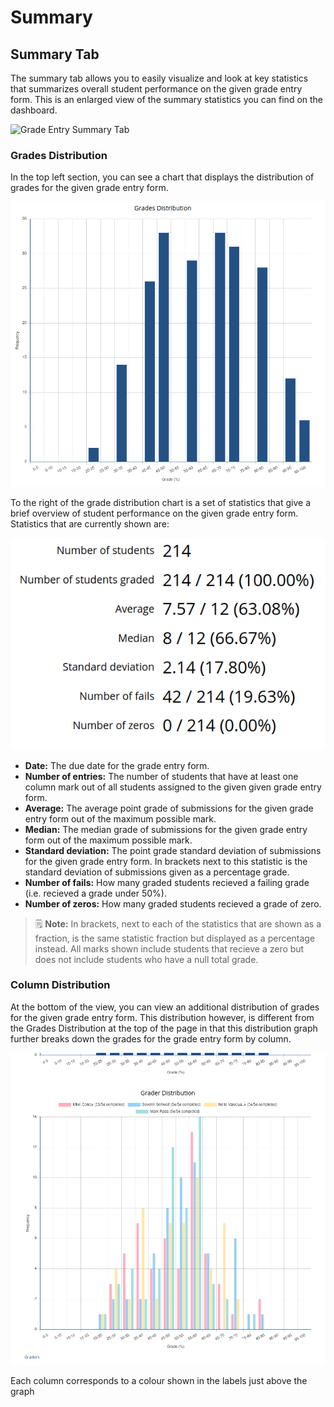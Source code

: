 # Summary

## Summary Tab

The summary tab allows you to easily visualize and look at key statistics that summarizes overall student performance on the given grade entry form. This is an enlarged view of the summary statistics you can find on the dashboard.

![Grade Entry Summary Tab](images/marks-spreadsheet-summary-tab.png)

### Grades Distribution

In the top left section, you can see a chart that displays the distribution of grades for the given grade entry form.

![Grade Entry Form Mark Distribution](images/marks-spreadsheet-grade-distribution.png)

To the right of the grade distribution chart is a set of statistics that give a brief overview of student performance on the given grade entry form. Statistics that are currently shown are:

![Grade Entry Form Summary Overview](images/marks-spreadsheet-summary-stats-overview.png)

- **Date:** The due date for the grade entry form.
- **Number of entries:** The number of students that have at least one column mark out of all students assigned to the given given grade entry form.
- **Average:** The average point grade of submissions for the given grade entry form out of the maximum possible mark.
- **Median:** The median grade of submissions for the given grade entry form out of the maximum possible mark.
- **Standard deviation:** The point grade standard deviation of submissions for the given grade entry form. In brackets next to this statistic is the standard deviation of submissions given as a percentage grade.
- **Number of fails:** How many graded students recieved a failing grade (i.e. recieved a grade under 50%).
- **Number of zeros:** How many graded students recieved a grade of zero.

> :spiral_notepad: **Note:** In brackets, next to each of the statistics that are shown as a fraction, is the same statistic fraction but displayed as a percentage instead. All marks shown include students that recieve a zero but does not include students who have a null total grade.

### Column Distribution

At the bottom of the view, you can view an additional distribution of grades for the given grade entry form. This distribution however, is different from the Grades Distribution at the top of the page in that this distribution graph further breaks down the grades for the grade entry form by column.

![Grade Entry Form Column Distribution Graph](images/summary-stats-grader-distribution.png)

Each column corresponds to a colour shown in the labels just above the graph
